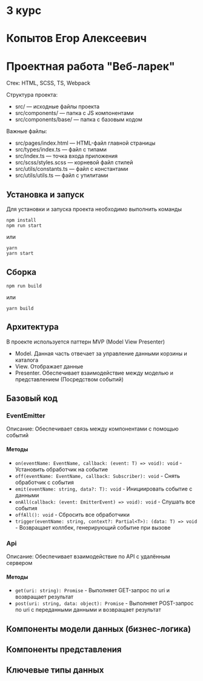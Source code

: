 # 3 курс
# Копытов Егор Алексеевич
# Проектная работа "Веб-ларек"

Стек: HTML, SCSS, TS, Webpack

Структура проекта:
- src/ — исходные файлы проекта
- src/components/ — папка с JS компонентами
- src/components/base/ — папка с базовым кодом

Важные файлы:
- src/pages/index.html — HTML-файл главной страницы
- src/types/index.ts — файл с типами
- src/index.ts — точка входа приложения
- src/scss/styles.scss — корневой файл стилей
- src/utils/constants.ts — файл с константами
- src/utils/utils.ts — файл с утилитами

## Установка и запуск
Для установки и запуска проекта необходимо выполнить команды

```
npm install
npm run start
```

или

```
yarn
yarn start
```
## Сборка

```
npm run build
```

или

```
yarn build
```

## Архитектура
В проекте используется паттерн MVP (Model View Presenter)

- Model. Данная часть отвечает за управление данными корзины и каталога 
- View. Отображает данные
- Presenter. Обеспечивает взаимодействие между моделью и представлением (Посредством событий)

## Базовый код

### EventEmitter
Описание: Обеспечивает связь между компонентами с помощью событий
#### Методы
- `on(eventName: EventName, callback: (event: T) => void): void` - Установить обработчик на событие
- `off(eventName: EventName, callback: Subscriber): void` - Снять обработчик с события
- `emit(eventName: string, data?: T): void` - Инициировать событие с данными
- `onAll(callback: (event: EmitterEvent) => void): void` - Слушать все события
- `offAll(): void` - Сбросить все обработчики
- `trigger(eventName: string, context?: Partial<T>): (data: T) => void` - Возвращает коллбек, генерирующий событие при вызове

### Api
Описание: Обеспечивает взаимодействие по API с удалённым сервером
#### Методы
- `get(uri: string): Promise` - Выполняет GET-запрос по uri и возвращает результат
- `post(uri: string, data: object): Promise` - Выполняет POST-запрос по uri с переданными данными и возвращает результат

## Компоненты модели данных (бизнес-логика)
## Компоненты представления
## Ключевые типы данных


